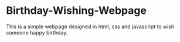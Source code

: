 # Birthday-Wishing-Webpage
This is a simple webpage designed in html, css and javascript to wish someone happy birthday. 
